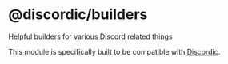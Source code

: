 # @discordic/builders

Helpful builders for various Discord related things

This module is specifically built to be compatible with [Discordic](https://github.com/ToastedDev/discordic).
